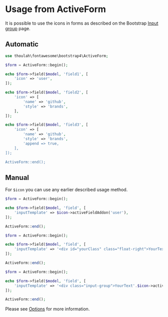 # Usage from ActiveForm

It is possible to use the icons in forms as described on the Bootstrap [Input group](https://getbootstrap.com/docs/4.3/components/input-group/) page.

## Automatic

```php
use thoulah\fontawesome\bootstrap4\ActiveForm;

$form = ActiveForm::begin();

echo $form->field($model, 'field1', [
	'icon' => 'user',
]);

echo $form->field($model, 'field2', [
	'icon' => [
		'name' => 'github',
		'style' => 'brands',
	],
]);

echo $form->field($model, 'field3', [
	'icon' => [
		'name' => 'github',
		'style' => 'brands',
        'append => true,
	],
]);

ActiveForm::end();
```

## Manual

For `$icon` you can use any earlier described usage method.

```php
$form = ActiveForm::begin();

echo $form->field($model, 'field', [
	'inputTemplate' => $icon->activeFieldAddon('user'),
]);

ActiveForm::end();
```

```php
$form = ActiveForm::begin();

echo $form->field($model, 'field', [
	'inputTemplate' => '<div id="yourClass" class="float-right">YourText</div>'.$icon->activeFieldAddon('font-awesome', ['style' => 'brands']),
]);

ActiveForm::end();
```

```php
$form = ActiveForm::begin();

echo $form->field($model, 'field', [
	'inputTemplate' => '<div class="input-group">YourText'.$icon->activeFieldIcon('font-awesome', ['style' => 'brands']).'{input}</div>',
]);

ActiveForm::end();
```

Please see [Options](options.md) for more information.
